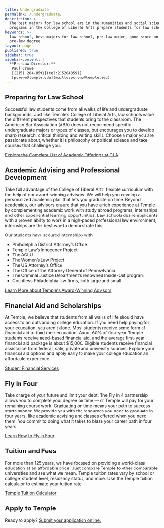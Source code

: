 ```yaml
---
title: Undergraduate
permalink: /undergraduate/
description: >-
  The best majors for law school are in the humanities and social sciences. All
  programs in the College of Liberal Arts prepare students for law school. 
keywords: >-
  law school, best majors for law school, pre-law major, good score on lsat,
  pre-law degree
layout: page
published: true
sidebar: true
sidebar-content: |
  **Pre-Law Director:**  
   Paul Crowe     
   [(215) 204-8591](tel:2152048591)  
   [pcrowe@temple.edu](mailto:pcrowe@temple.edu)
---
```

## Preparing for Law School
Successful law students come from all walks of life and undergraduate backgrounds. Just like Temple’s College of Liberal Arts, law schools value the different perspectives that students bring to the classroom. The American Bar Association (ABA) does not recommend specific undergraduate majors or types of classes, but encourages you to develop sharp research, critical thinking and writing skills. Choose a major you are passionate about, whether it is philosophy or political science and take courses that challenge you.

[Explore the Complete List of Academic Offerings at CLA](https://liberalarts.temple.edu/) 

## Academic Advising and Professional Development
Take full advantage of the College of Liberal Arts’ flexible curriculum with the help of our award-winning advisors. We will help you develop a personalized academic plan that lets you graduate on time. Beyond academics, our advisors ensure that you have a rich experience at Temple by complementing academic work with study abroad programs, internships and other experiential learning opportunities. Law schools desire applicants with a proven ability to work in a high-paced professional law environment; internships are the best way to demonstrate this. 

Our students have secured internships with

- Philadelphia District Attorney’s Office
- Temple Law’s Innocence Project
- The ACLU
- The Women’s Law Project
- The US Attorney’s Office
- The Office of the Attorney General of Pennsylvania
- The Criminal Justice Department’s renowned Inside-Out program
- Countless Philadelphia law firms, both large and small

[Learn More about Temple's Award-Winning Advisors](https://liberalarts.temple.edu/advising)

## Financial Aid and Scholarships
At Temple, we believe that students from all walks of life should have access to an outstanding college education. If you need help paying for your education, you aren’t alone. Most students receive some form of financial aid to fund their education. About 60% of first-year Temple students receive need-based financial aid, and the average first-year financial aid package is about $15,000. Eligible students receive financial assistance from federal, sate, private and university sources. Explore your financial aid options and apply early to make your college education an affordable experience.

[Student Financial Services](https://sfs.temple.edu/financial-aid-types)

## Fly in Four
Take charge of your future and limit your debt. The Fly in 4 partnership allows you to complete your degree on time — or Temple will pay for your remaining course work. Graduating on time means your path to success starts sooner. We provide you with the resources you need to graduate in four years, like academic advising and classes offered when you need them. You commit to doing what it takes to blaze your career path in four years.

[Learn How to Fly in Four](http://fly.temple.edu/)

## Tuition and Fees
For more than 125 years, we have focused on providing a world-class education at an affordable price. Just compare Temple to other comparable universities and see what we mean. Temple tuition rates vary by school or college, student level, residency status, and more. Use the Temple tuition calculator to estimate your tuition rate.

[Temple Tuition Calculator](https://bursar.temple.edu/tuition-and-fees/tuition-rates)

## Apply to Temple
Ready to apply? [Submit your application online.](http://admissions.temple.edu/apply)
